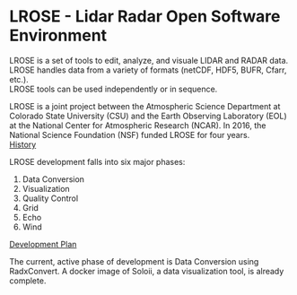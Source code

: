 # LROSE - Lidar Radar Open Software Environment

LROSE is a set of tools to edit, analyze, and visuale LIDAR and RADAR 
data.  LROSE handles data from a variety of formats (netCDF, HDF5, BUFR, Cfarr, etc.).  
LROSE tools can be used independently or in sequence.    


LROSE is a joint project between the Atmospheric Science Department at Colorado State University (CSU) and the Earth Observing 
Laboratory (EOL) at the National Center for Atmospheric Research (NCAR). 
In 2016, the National Science Foundation (NSF) funded LROSE for four years.  
[History](https://www.eol.ucar.edu/content/lidar-radar-open-software-environment)

LROSE development falls into six major phases:
1. Data Conversion
2. Visualization
3. Quality Control 
4. Grid
5. Echo
6. Wind

 
[Development Plan](docs/plan_draft.md)

The current, active phase of development is Data Conversion using RadxConvert.  A docker image of Soloii,
a data visualization tool, is already complete. 
